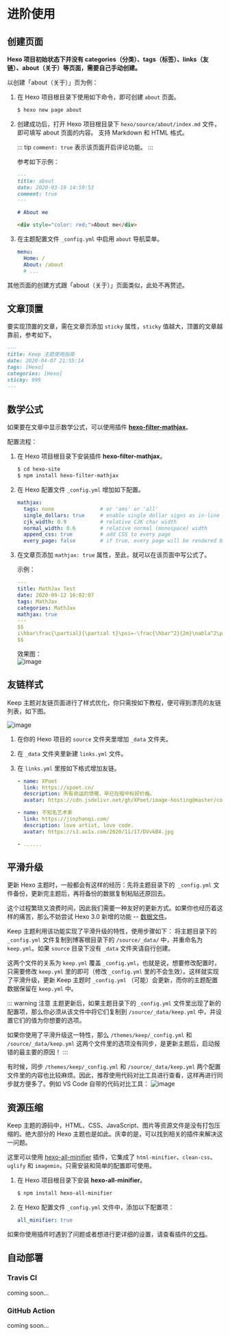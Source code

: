 # 进阶使用

## 创建页面

**Hexo 项目初始状态下并没有 categories（分类）、tags（标签）、links（友链）、about（关于）等页面，需要自己手动创建。**

以创建「about（关于）」页为例：

1. 在 Hexo 项目根目录下使用如下命令，即可创建 `about` 页面。

   ```bash
   $ hexo new page about
   ```

2. 创建成功后，打开 Hexo 项目根目录下 `hexo/source/about/index.md` 文件，即可填写 about 页面的内容。
   支持 Markdown 和 HTML 格式。

   ::: tip
   `comment: true` 表示该页面开启评论功能。
   :::

   参考如下示例：

   ```markdown
   ---
   title: about
   date: 2020-03-19 14:59:53
   comment: true
   ---

   # About me

   <div style="color: red;">About me</div>
   ```

3. 在主题配置文件 `_config.yml` 中启用 `about` 导航菜单。
   ```yml
   menu:
     Home: /
     About: /about
     # ...
   ```

其他页面的创建方式跟「about（关于）」页面类似，此处不再赘述。


## 文章顶置

要实现顶置的文章，需在文章页添加 `sticky` 属性，`sticky` 值越大，顶置的文章越靠前，参考如下。

```markdown
---
title: Keep 主题使用指南
date: 2020-04-07 21:55:14
tags: [Hexo]
categories: [Hexo]
sticky: 999
---
```


## 数学公式

如果要在文章中显示数学公式，可以使用插件 **[hexo-filter-mathjax](https://github.com/next-theme/hexo-filter-mathjax/ )**。  

配置流程：

1. 在 Hexo 项目根目录下安装插件 **hexo-filter-mathjax**。

   ```bash
   $ cd hexo-site
   $ npm install hexo-filter-mathjax
   ```

1. 在 Hexo 配置文件 `_config.yml` 增加如下配置。

   ```yml
   mathjax:
     tags: none               # or 'ams' or 'all'
     single_dollars: true     # enable single dollar signs as in-line math delimiters
     cjk_width: 0.9           # relative CJK char width
     normal_width: 0.6        # relative normal (monospace) width
     append_css: true         # add CSS to every page
     every_page: false        # if true, every page will be rendered by mathjax regardless the `mathjax` setting in Front-matter of each article
   ```

1. 在文章页添加 `mathjax: true` 属性，至此，就可以在该页面中写公式了。

   示例：

   ```yml
   ---
   title: MathJax Test
   date: 2020-09-12 16:02:07
   tags: MathJax
   categories: MathJax
   mathjax: true
   ---
   $$
   i\hbar\frac{\partial}{\partial t}\psi=-\frac{\hbar^2}{2m}\nabla^2\psi+V\psi
   $$
   ```

   效果图：  
   ![image](https://cdn.jsdelivr.net/gh/XPoet/image-hosting@master/keep-docs/image.76zdiodvgds0.png)


## 友链样式

Keep 主题对友链页面进行了样式优化，你只需按如下教程，便可得到漂亮的友链列表，如下图。

![image](https://cdn.jsdelivr.net/gh/XPoet/image-hosting@master/keep-docs/image.o27c1lf5yo0.png)


1. 在你的 Hexo 项目的 `source` 文件夹里增加 `_data` 文件夹。

1. 在 `_data` 文件夹里新建 `links.yml` 文件。

1. 在 `links.yml` 里按如下格式增加友链。

   ```yaml
   - name: XPoet
     link: https://xpoet.cn/
     description: 所有命运的馈赠，早已在暗中标好价格。
     avatar: https://cdn.jsdelivr.net/gh/XPoet/image-hosting@master/common-use/avatar.jpg

   - name: 不知名艺术家
     link: https://jinzhanqi.com/
     description: love artist, love code.
     avatar: https://s3.ax1x.com/2020/11/17/DVvkB4.jpg

   - ......  

   ```


## 平滑升级
更新 Hexo 主题时，一般都会有这样的经历：先将主题目录下的` _config.yml` 文件备份，更新完主题后，再将备份的数据复制粘贴还原回去。

这个过程繁琐又浪费时间，因此我们需要一种友好的更新方式。如果你也经历着这样的痛苦，那么不妨尝试 Hexo 3.0 新增的功能 -- [数据文件](https://hexo.io/zh-cn/docs/data-files)。

Keep 主题利用该功能实现了平滑升级的特性，使用步骤如下：
将主题目录下的 `_config.yml` 文件复制到博客根目录下的 `/source/_data/` 中，并重命名为 `keep.yml`。如果 `source` 目录下没有 `_data` 文件夹请自行创建。

这两个文件的关系为 `keep.yml` 覆盖 `_config.yml`，也就是说，想要修改配置时，只需要修改 `keep.yml` 里的即可（修改 `_config.yml` 里的不会生效）。这样就实现了平滑升级，更新 Keep 主题时 `_config.yml` （可能）会更新，而你的主题配置数据保留在 `keep.yml` 中。

::: warning 注意
主题更新后，如果主题目录下的 `_config.yml` 文件里出现了新的配置项，那么你必须从该文件中将它们复制到 `/source/_data/keep.yml` 中，并设置它们的值为你想要的选项。

如果你使用了平滑升级这一特性，那么 `/themes/keep/_config.yml` 和 `/source/_data/keep.yml` 这两个文件里的选项没有同步，是更新主题后，启动报错的最主要的原因！
:::

有时候，同步 `/themes/keep/_config.yml` 和 `/source/_data/keep.yml` 两个配置文件里的内容也比较麻烦。因此，推荐使用代码对比工具进行查看，这样再进行同步就方便多了。例如 VS Code 自带的代码对比工具：
![image](https://cdn.jsdelivr.net/gh/XPoet/image-hosting@master/keep-docs/image.4c2gxoox3es0.png)


## 资源压缩

Keep 主题的源码中，HTML、CSS、JavaScript、图片等资源文件是没有打包压缩的。绝大部分的 Hexo 主题也是如此。庆幸的是，可以找到相关的插件来解决这一问题。

这里可以使用 [hexo-all-minifier](https://github.com/chenzhutian/hexo-all-minifier) 插件，它集成了 `html-minifier`、`clean-css`、`uglify` 和 `imagemin`，只需安装和简单的配置即可使用。

1. 在 Hexo 项目根目录下安装 **hexo-all-minifier**。
   ```sh
   $ npm install hexo-all-minifier
   ```

1. 在 Hexo 配置文件 `_config.yml` 文件中，添加以下配置项：
   ```yaml
   all_minifier: true
   ```
如果你使用插件时遇到了问题或者想进行更详细的设置，请查看插件的[文档](https://github.com/chenzhutian/hexo-all-minifier/blob/master/README.md)。

## 自动部署

### Travis CI

coming soon...

### GitHub Action

coming soon...



